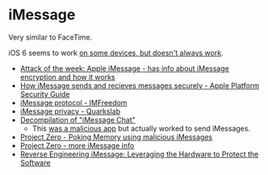 # iMessage

Very similar to FaceTime.

iOS 6 seems to work [on some devices, but doesn't always work](https://libreddit.kavin.rocks/r/ios/search?q=imessage+ios+6).

* [Attack of the week: Apple iMessage - has info about iMessage encryption and how it works](https://blog.cryptographyengineering.com/2016/03/21/attack-of-week-apple-imessage/)
* [How iMessage sends and recieves messages securely - Apple Platform Security Guide](https://support.apple.com/guide/security/how-imessage-sends-and-receives-messages-sec70e68c949/web)
* [iMessage protocol - IMFreedom](https://kb.imfreedom.org/protocols/imessage/)
* [iMessage privacy - Quarkslab](https://blog.quarkslab.com/imessage-privacy.html)
* [Decompilation of "iMessage Chat"](https://github.com/mdp/iMessageChatDecompile)
  * This [was a malicious app](https://www.androidauthority.com/imessage-chat-android-272504/) but actually worked to send iMessages.
* [Project Zero - Poking Memory using malicious iMessages](https://googleprojectzero.blogspot.com/2020/01/remote-iphone-exploitation-part-1.html)
* [Project Zero - more iMessage info](https://googleprojectzero.blogspot.com/2019/08/the-fully-remote-attack-surface-of.html)
* [Reverse Engineering iMessage: Leveraging the Hardware to Protect the Software](https://www.nowsecure.com/blog/2021/01/27/reverse-engineering-imessage-leveraging-the-hardware-to-protect-the-software/)